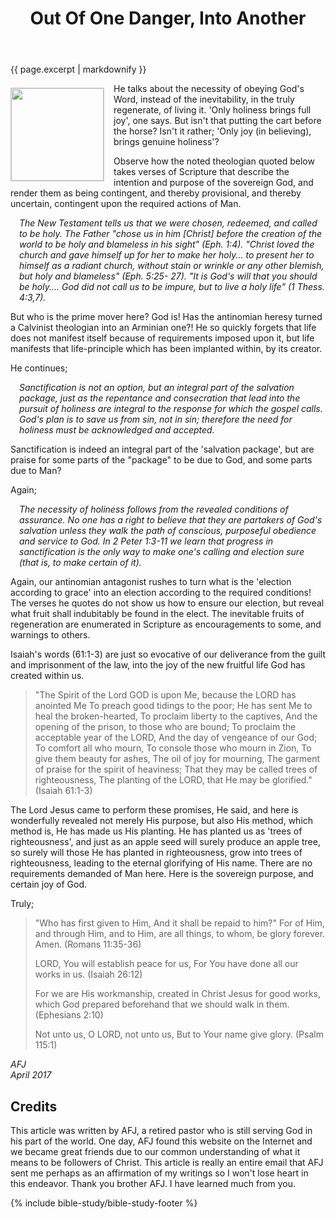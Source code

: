 ﻿---
title: "Out Of One Danger, Into Another"
excerpt: "Are we ever more in danger of teaching an error, than when we are combatting one? For when a teacher has the 'antinomians' in his sights, I find he often becomes a proponent of increased endeavour, talking of the 'necessities' required in a 'holy' life, instead of rather the holy inevitabilities to be expected in the regenerate."
modified: 2017-02-11T12:14:45-04:00
image: 
  teaser: danger-teaser.jpg
tags: [error, truth, antinomianism, grace, works]
featured: true
comments: true
---

{{ page.excerpt | markdownify }}

<!-- {% include toc.html %} -->

<!-- a href="{{ site.url }}{% post_url 2016-12-29-Su-vang-loi %}"><em>(Bấm vào đây để đọc tiếng Việt)</em></a -->

<img alt src="{{ site.url }}/assets/images/danger-teaser.jpg" style="border: 1px solid #cccccc; margin: 7px 15px 0px 0px; max-width: 100%; height: 148px; padding: 0px; float: left;">
He talks about the necessity of obeying God's Word, instead of the inevitability, in the truly regenerate, of living it.  'Only holiness brings full joy', one says.  But isn't that putting the cart before the horse?  Isn't it rather;  'Only joy (in believing), brings genuine holiness'?
 
Observe how the noted theologian quoted below takes verses of Scripture that describe the intention and purpose of the sovereign God, and render them as being contingent, and thereby provisional, and thereby uncertain, contingent upon the required actions of Man. 
 
<p style="padding-left: 1em;"><em>The New Testament tells us that we were chosen, redeemed, and called to be holy.  The Father "chose us in him [Christ] before the creation of the world to be holy and blameless in his sight" (Eph. 1:4). "Christ loved the church and gave himself up for her to make her holy... to present her to himself as a radiant church, without stain or wrinkle or any other blemish, but holy and blameless" (Eph. 5:25- 27). "It is God's will that you should be holy.... God did not call us to be impure, but to live a holy life" (1 Thess. 4:3,7).</em></p>
 
But who is the prime mover here?  God is!  Has the antinomian heresy turned a Calvinist theologian into an Arminian one?!  He so quickly forgets that life does not manifest itself because of requirements imposed upon it, but life manifests that life-principle which has been implanted within, by its creator.
 
He continues;
 
<p style="padding-left: 1em;"><em>Sanctification is not an option, but an integral part of the salvation package, just as the repentance and consecration that lead into the pursuit of holiness are integral to the response for which the gospel calls. God's plan is to save us from sin, not in sin; therefore the need for holiness must be acknowledged and accepted.</em></p>
 
Sanctification is indeed an integral part of the 'salvation package', but are praise for some parts of the "package" to be due to God, and some parts due to Man?
 
Again;
 
<p style="padding-left: 1em;"><em>The necessity of holiness follows from the revealed conditions of assurance. No one has a right to believe that they are partakers of God's salvation unless they walk the path of conscious, purposeful obedience and service to God. In 2 Peter 1:3-11 we learn that progress in sanctification is the only way to make one's calling and election sure (that is, to make certain of it).</em></p>
 
Again, our antinomian antagonist rushes to turn what is the 'election according to grace' into an election according to the required conditions!    The verses he quotes do not show us how to ensure our election, but reveal what fruit shall indubitably be found in the elect. The inevitable fruits of regeneration are enumerated in Scripture as encouragements to some, and warnings to others.
 
Isaiah's words (61:1-3) are just so evocative of our deliverance from the guilt and imprisonment of the law, into the joy of the new fruitful life God has created within us.
 
> "The Spirit of the Lord GOD is upon Me, because the LORD has anointed Me To preach good tidings to the poor; He has sent Me to heal the broken-hearted, To proclaim liberty to the captives, And the opening of the prison, to those who are bound;  To proclaim the acceptable year of the LORD, And the day of vengeance of our God; To comfort all who mourn,  To console those who mourn in Zion, To give them beauty for ashes, The oil of joy for mourning, The garment of praise for the spirit of heaviness; That they may be called trees of righteousness, The planting of the LORD, that He may be glorified." (Isaiah 61:1-3)
 
The Lord Jesus came to perform these promises, He said, and here is wonderfully revealed not merely His purpose, but also His method, which method is, He has made us His planting.  He has planted us as 'trees of righteousness', and just as an apple seed will surely produce an apple tree, so surely will those He has planted in righteousness, grow into trees of righteousness, leading to the eternal glorifying of His name.  There are no requirements demanded of Man here.  Here is the sovereign purpose, and certain joy of God.
 
Truly;
 
> "Who has first given to Him, And it shall be repaid to him?"  For of Him, and through Him, and to Him, are all things,  to whom, be glory forever. Amen. (Romans 11:35-36)
> 
> LORD, You will establish peace for us, For You have done all our works in us. (Isaiah 26:12)
> 
> For we are His workmanship, created in Christ Jesus for good works, which God prepared beforehand that we should walk in them. (Ephesians 2:10)
> 
> Not unto us, O LORD, not unto us, But to Your name give glory. (Psalm 115:1)
 
<em>AFJ<br />
April 2017</em>

## Credits

This article was written by AFJ, a retired pastor who is still serving God in his part of the world. One day, AFJ found this website on the Internet and we became great friends due to our common understanding of what it means to be followers of Christ. This article is really an entire email that AFJ sent me perhaps as an affirmation of my writings so I won't lose heart in this endeavor. Thank you brother AFJ. I have learned much from you.

{% include bible-study/bible-study-footer %}
